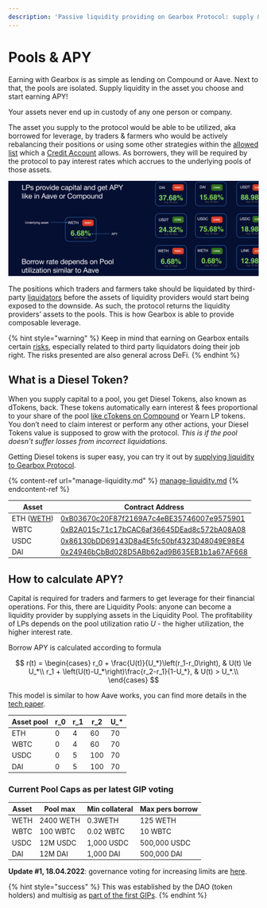 ```yaml
---
description: 'Passive liquidity providing on Gearbox Protocol: supply & earn APY.'
---
```


# Pools & APY

Earning with Gearbox is as simple as lending on Compound or Aave. Next to that, the pools are isolated. Supply liquidity in the asset you choose and start earning APY!&#x20;

Your assets never end up in custody of any one person or company.

The asset you supply to the protocol would be able to be utilized, aka borrowed for leverage, by traders & farmers who would be actively rebalancing their positions or using some other strategies within the [allowed list](../overview/credit-account/#allowed-list-policy) which a [Credit Account](../overview/credit-account/) allows. As borrowers, they will be required by the protocol to pay interest rates which accrues to the underlying pools of those assets.&#x20;

![](<../.gitbook/assets/Screenshot 2021-08-07 at 22.49.25.png>)

The positions which traders and farmers take should be liquidated by third-party [liquidators](../overview/liquidations/) before the assets of liquidity providers would start being exposed to the downside. As such, the protocol returns the liquidity providers’ assets to the pools. This is how Gearbox is able to provide composable leverage.

{% hint style="warning" %}
Keep in mind that earning on Gearbox entails certain [risks](../risk-and-security/risks-terms.md), especially related to third party liquidators doing their job right. The risks presented are also general across DeFi.&#x20;
{% endhint %}

## What is a Diesel Token?

When you supply capital to a pool, you get Diesel Tokens, also known as dTokens, back. These tokens automatically earn interest & fees proportional to your share of the pool [like cTokens on Compound](https://compound.finance/docs/ctokens) or Yearn LP tokens. You don’t need to claim interest or perform any other actions, your Diesel Tokens value is supposed to grow with the protocol. _This is if the pool doesn't suffer losses from incorrect liquidations._

Getting Diesel tokens is super easy, you can try it out by [supplying liquidity to Gearbox Protocol](manage-liquidity.md#supplying-liquidity).

{% content-ref url="manage-liquidity.md" %}
[manage-liquidity.md](manage-liquidity.md)
{% endcontent-ref %}

| Asset                                                                             | Contract Address                                                                                                      |
| --------------------------------------------------------------------------------- | --------------------------------------------------------------------------------------------------------------------- |
| ETH ([WETH](../overview/faq.md#why-cant-i-trade-eth-on-dexes-via-wallet-connect)) | [0xB03670c20F87f2169A7c4eBE35746007e9575901](https://etherscan.io/address/0xB03670c20F87f2169A7c4eBE35746007e9575901) |
| WBTC                                                                              | [0xB2A015c71c17bCAC6af36645DEad8c572bA08A08](https://etherscan.io/address/0xB2A015c71c17bCAC6af36645DEad8c572bA08A08) |
| USDC                                                                              | [0x86130bDD69143D8a4E5fc50bf4323D48049E98E4](https://etherscan.io/address/0x86130bDD69143D8a4E5fc50bf4323D48049E98E4) |
| DAI                                                                               | [0x24946bCbBd028D5ABb62ad9B635EB1b1a67AF668](https://etherscan.io/address/0x24946bCbBd028D5ABb62ad9B635EB1b1a67AF668) |

## How to calculate APY?

Capital is required for traders and farmers to get leverage for their financial operations. For this, there are Liquidity Pools: anyone can become a liquidity provider by supplying assets in the Liquidity Pool. The profitability of LPs depends on the pool utilization ratio _U_ - the higher utilization, the higher interest rate.&#x20;

Borrow APY is calculated according to formula

$$
r(t) = 
    \begin{cases}
        r_0 + \frac{U(t)}{U_*}\left(r_1-r_0\right), & U(t) \le U_*\\
        r_1 + \left(U(t)-U_*\right)\frac{r_2-r_1}{1-U_*}, & U(t) > U_*.\\
    \end{cases}
$$

This model is similar to how Aave works, you can find more details in the [tech paper](../overview/whitepaper.md).

| Asset pool | r\_0 | r\_1 | r\_2 | U\_\* |
| ---------- | ---- | ---- | ---- | ----- |
| ETH        | 0    | 4    | 60   | 70    |
| WBTC       | 0    | 4    | 60   | 70    |
| USDC       | 0    | 5    | 100  | 70    |
| DAI        | 0    | 5    | 100  | 70    |

### Current Pool Caps as per latest GIP voting

| Asset | Pool max  | Min collateral | Max pers borrow |
| ----- | --------- | -------------- | --------------- |
| WETH  | 2400 WETH | 0.3WETH        | 125 WETH        |
| WBTC  | 100 WBTC  | 0.02 WBTC      | 10 WBTC         |
| USDC  | 12M USDC  | 1,000 USDC     | 500,000 USDC    |
| DAI   | 12M DAI   | 1,000 DAI      | 500,000 DAI     |

**Update #1, 18.04.2022**: governance voting for increasing limits are [here](https://snapshot.org/#/gearbox.eth/proposal/0x88f4662687cad00cfdd515fc21289a537cbe69f80ddf790a13a58bb94af3f9f1).

{% hint style="success" %}
This was established by the DAO (token holders) and multisig as [part of the first GIPs](https://gov.gearbox.fi/t/gip-1-proposal-to-add-pools/347).
{% endhint %}
